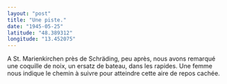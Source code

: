 ```yaml
---
layout: "post"
title: "Une piste."
date: "1945-05-25"
latitude: "48.389312"
longitude: "13.452075"
---
```


A St. Marienkirchen près de Schräding, peu après, nous avons remarqué une coquille de noix, un ersatz de bateau, dans les rapides. Une femme nous indique le chemin à suivre pour atteindre cette aire de repos cachée.


<div class="histoire"></div>

<div class="commentaire"></div>